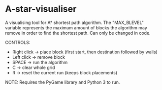 # A-star-visualiser
A visualising tool for A* shortest path algorithm.
The "MAX_BLEVEL" variable represents the maximum amount of blocks the algorithm may remove in order to find the shortest path. Can only be changed in code.

CONTROLS:
-	Right click -> place block (first start, then destination followed by walls)
-	Left click -> remove block
-	SPACE -> run the algorithm
-	C -> clear whole grid
-	R -> reset the current run (keeps block placements)

NOTE: Requires the PyGame library and Python 3 to run.

